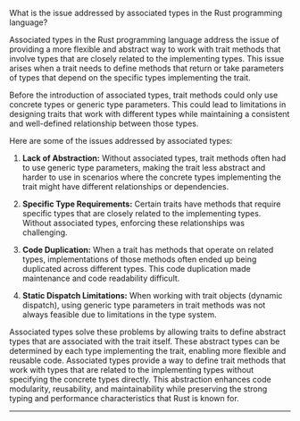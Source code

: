 What is the issue addressed by associated types in the Rust programming language?

Associated types in the Rust programming language address the issue of providing a more flexible and abstract way to work with trait methods that involve types that are closely related to the implementing types. This issue arises when a trait needs to define methods that return or take parameters of types that depend on the specific types implementing the trait.

Before the introduction of associated types, trait methods could only use concrete types or generic type parameters. This could lead to limitations in designing traits that work with different types while maintaining a consistent and well-defined relationship between those types.

Here are some of the issues addressed by associated types:

1. **Lack of Abstraction:** Without associated types, trait methods often had to use generic type parameters, making the trait less abstract and harder to use in scenarios where the concrete types implementing the trait might have different relationships or dependencies.

2. **Specific Type Requirements:** Certain traits have methods that require specific types that are closely related to the implementing types. Without associated types, enforcing these relationships was challenging.

3. **Code Duplication:** When a trait has methods that operate on related types, implementations of those methods often ended up being duplicated across different types. This code duplication made maintenance and code readability difficult.

4. **Static Dispatch Limitations:** When working with trait objects (dynamic dispatch), using generic type parameters in trait methods was not always feasible due to limitations in the type system.

Associated types solve these problems by allowing traits to define abstract types that are associated with the trait itself. These abstract types can be determined by each type implementing the trait, enabling more flexible and reusable code. Associated types provide a way to define trait methods that work with types that are related to the implementing types without specifying the concrete types directly. This abstraction enhances code modularity, reusability, and maintainability while preserving the strong typing and performance characteristics that Rust is known for.



___


